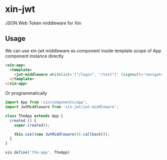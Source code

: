 # xin-jwt

JSON Web Token middleware for Xin

## Usage

We can use xin-jwt middleware as component inside template scope of App component instance directly

```html
<xin-app>
  <template>
    <jwt-middleware whitelist='["/login", "/test"]' (signout)='navigate("/login")'></jwt-middleware>
  </template>
</xin-app>
```

Or programmatically

```javascript
import App from 'xin/components/app';
import JwtMiddleware from 'xin-jwt/jwt-middleware';

class TheApp extends App {
  created () {
    super.created();

    this.use((new JwtMiddleware()).callback());
  }
}

xin.define('the-app', TheApp)
```
